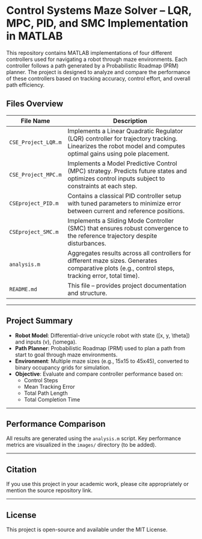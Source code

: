 # Control Systems Maze Solver – LQR, MPC, PID, and SMC Implementation in MATLAB

This repository contains MATLAB implementations of four different controllers used for navigating a robot through maze environments. Each controller follows a path generated by a Probabilistic Roadmap (PRM) planner. The project is designed to analyze and compare the performance of these controllers based on tracking accuracy, control effort, and overall path efficiency.

## Files Overview

| File Name              | Description |
|------------------------|-------------|
| `CSE_Project_LQR.m`    | Implements a Linear Quadratic Regulator (LQR) controller for trajectory tracking. Linearizes the robot model and computes optimal gains using pole placement. |
| `CSE_Project_MPC.m`    | Implements a Model Predictive Control (MPC) strategy. Predicts future states and optimizes control inputs subject to constraints at each step. |
| `CSEproject_PID.m`     | Contains a classical PID controller setup with tuned parameters to minimize error between current and reference positions. |
| `CSEproject_SMC.m`     | Implements a Sliding Mode Controller (SMC) that ensures robust convergence to the reference trajectory despite disturbances. |
| `analysis.m`           | Aggregates results across all controllers for different maze sizes. Generates comparative plots (e.g., control steps, tracking error, total time). |
| `README.md`            | This file – provides project documentation and structure. |

---

## Project Summary

- **Robot Model**: Differential-drive unicycle robot with state \([x, y, \theta]\) and inputs \(v\), \(\omega\).
- **Path Planner**: Probabilistic Roadmap (PRM) used to plan a path from start to goal through maze environments.
- **Environment**: Multiple maze sizes (e.g., 15x15 to 45x45), converted to binary occupancy grids for simulation.
- **Objective**: Evaluate and compare controller performance based on:
  - Control Steps
  - Mean Tracking Error
  - Total Path Length
  - Total Completion Time

---

## Performance Comparison

All results are generated using the `analysis.m` script. Key performance metrics are visualized in the `images/` directory (to be added).

---

## Citation

If you use this project in your academic work, please cite appropriately or mention the source repository link.

---

## License

This project is open-source and available under the MIT License.
